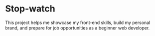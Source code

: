 # Stop-watch
This project helps me showcase my front-end skills, build my personal brand, and prepare for job opportunities as a beginner web developer.

